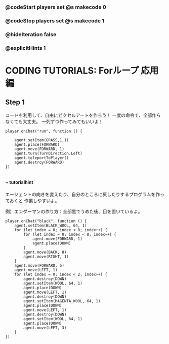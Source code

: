 ### @codeStart players set @s makecode 0
### @codeStop players set @s makecode 1

### @hideIteration false 
### @explicitHints 1


# CODING TUTORIALS: Forループ 応用編

## Step 1

コードを利用して、自由にピクセルアートを作ろう！
一度の命令で、全部作らなくても大丈夫。
一列ずつ作ってみてもいいよ！

```ghost
player.onChat("run", function () {
	
    agent.setItem(GRASS,1,1)
    agent.place(FORWARD)
    agent.move(FORWARD, 1)
    agent.turn(TurnDirection.Left)
    agent.teleportToPlayer()
    agent.destroy(FORWARD) 
})


``` 
#### ~ tutorialhint
エージェントの向きを変えたり、自分のところに戻したりするプログラムを作っておくと
作業しやすいよ。

例）エンダーマンの作り方：全部黒でうめた後、目を置いているよ。
```block
player.onChat("black", function () {
    agent.setItem(BLACK_WOOL, 64, 1)
    for (let index = 0; index < 8; index++) {
        for (let index = 0; index < 8; index++) {
            agent.move(FORWARD, 1)
            agent.place(DOWN)
        }
        agent.move(BACK, 8)
        agent.move(RIGHT, 1)
    }
    agent.move(FORWARD, 5)
    agent.move(LEFT, 1)
    for (let index = 0; index < 2; index++) {
        agent.destroy(DOWN)
        agent.setItem(WOOL, 64, 1)
        agent.place(DOWN)
        agent.move(LEFT, 1)
        agent.destroy(DOWN)
        agent.setItem(MAGENTA_WOOL, 64, 1)
        agent.place(DOWN)
        agent.move(LEFT, 1)
        agent.destroy(DOWN)
        agent.setItem(WOOL, 64, 1)
        agent.place(DOWN)
        agent.move(LEFT, 3)
    }
})

```
